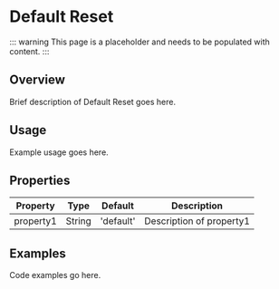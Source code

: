 # Default Reset

::: warning
This page is a placeholder and needs to be populated with content.
:::

## Overview

Brief description of Default Reset goes here.

## Usage

Example usage goes here.

## Properties

| Property | Type | Default | Description |
|----------|------|---------|-------------|
| property1 | String | 'default' | Description of property1 |

## Examples

Code examples go here.
